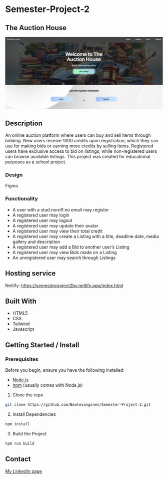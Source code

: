 # Semester-Project-2

## The Auction House

[![Project Image](/dist/images/websiteimg.png)](https://semesterproject2bv.netlify.app/index.html)

## Description

An online auction platform where users can buy and sell items through bidding. New users receive 1000 credits upon registration, which they can use for making bids or earning more credits by selling items. Registered users have exclusive access to bid on listings, while non-registered users can browse available listings. This project was created for educational purposes as a school project.

### Design

Figma

### Functionality

- A user with a stud.noroff.no email may register
- A registered user may login
- A registered user may logout
- A registered user may update their avatar
- A registered user may view their total credit
- A registered user may create a Listing with a title, deadline date, media gallery and description
- A registered user may add a Bid to another user’s Listing
- A registered user may view Bids made on a Listing
- An unregistered user may search through Listings

## Hosting service

Netlify: https://semesterproject2bv.netlify.app/index.html

## Built With

- HTML5
- CSS
- Tailwind
- Javascript

## Getting Started / Install

### Prerequisites

Before you begin, ensure you have the following installed:

- [Node.js](https://nodejs.org/)
- [npm](https://www.npmjs.com/) (usually comes with Node.js)

1. Clone the repo

```bash
git clone https://github.com/Beatevangsnes/Semester-Project-2.git
```

2. Install Dependencies

```bash
npm install
```

3. Build the Project

```bash
npm run build
```

## Contact

[My LinkedIn page](https://www.linkedin.com/in/beate-vangsnes/)
